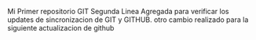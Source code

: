 Mi Primer repositorio GIT
Segunda Linea Agregada para verificar los updates de sincronizacion de GIT y GITHUB.
otro cambio realizado para la siguiente actualizacion de github
